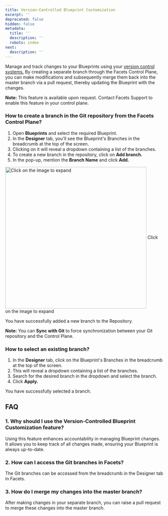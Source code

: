 ```yaml
---
title: Version-Controlled Blueprint Customization
excerpt: ''
deprecated: false
hidden: false
metadata:
  title: ''
  description: ''
  robots: index
next:
  description: ''
---
```

Manage and track changes to your Blueprints using your [version control systems.](https://readme.facets.cloud/docs/integrating-vcs-accounts) By creating a separate branch through the Facets Control Plane, you can make modifications and subsequently merge them back into the master branch via a pull request, thereby updating the Blueprint with the changes.

**Note:** This feature is available upon request. Contact Facets Support to enable this feature in your control plane.

### How to create a branch in the Git repository from the Facets Control Plane?

1. Open **Blueprints** and select the required Blueprint.
2. In the **Designer** tab, you'll see the Blueprint's Branches in the breadcrumb at the top of the screen.
3. Clicking on it will reveal a dropdown containing a list of the branches.
4. To create a new branch in the repository, click on **Add branch.**
5. In the pop-up, mention the **Branch Name** and click **Add.**

<Image alt="Click on the image to expand" align="center" width="450px" border={true} src="https://files.readme.io/bb30fe1-image.png">
  Click on the image to expand
</Image>

You have successfully added a new branch to the Repository.

**Note:** You can **Sync with Git** to force synchronization between your Git repository and the Control Plane.

### How to select an existing branch?

1. In the **Designer** tab, click on the Blueprint's Branches in the breadcrumb at the top of the screen.
2. This will reveal a dropdown containing a list of the branches.
3. Search for the desired branch in the dropdown and select the branch.
4. Click **Apply.**

You have successfully selected a branch.

## FAQ

### 1\. Why should I use the Version-Controlled Blueprint Customization feature?

Using this feature enhances accountability in managing Blueprint changes. It allows you to keep track of all changes made, ensuring your Blueprint is always up-to-date.

### 2\. How can I access the Git branches in Facets?

The Git branches can be accessed from the breadcrumb in the Designer tab in Facets.

### 3\. How do I merge my changes into the master branch?

After making changes in your separate branch, you can raise a pull request to merge these changes into the master branch.
